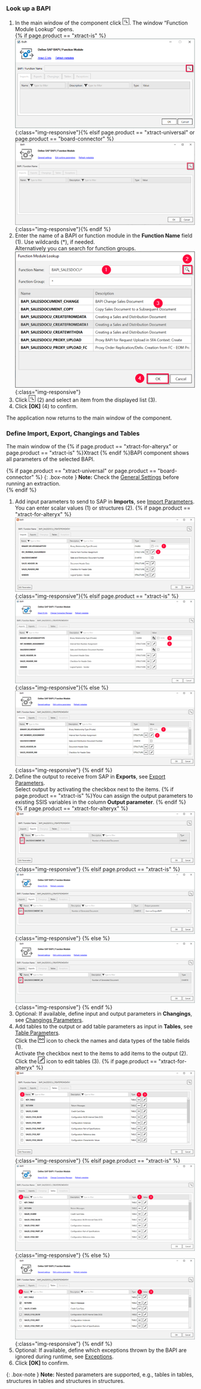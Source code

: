 
### Look up a BAPI

1. In the main window of the component click ![magnifying-glass](/img/content/icons/magnifying-glass.png). The window “Function Module Lookup” opens.<br> {% if page.product == "xtract-is" %}![BAPI-Editor](/img/content/BAPI-Editor.png){:class="img-responsive"}{% elsif page.product == "xtract-universal" or page.product == "board-connector" %}![BAPI-Editor](/img/content/extractors.bapi/XU-BAPI.png){:class="img-responsive"}{% endif %}
2. Enter the name of a BAPI or function module in the **Function Name** field (1). Use wildcards (*), if needed.<br>
Alternatively you can search for function groups.
![Look-Up-Function-Module](/img/content/Look-Up-Function-Module.png){:class="img-responsive"}
3. Click ![magnifying-glass](/img/content/icons/magnifying-glass.png) (2) and select an item from the displayed list (3).
4. Click **[OK]** (4) to confirm.

The application now returns to the main window of the component.

### Define Import, Export, Changings and Tables

The main window of the {% if page.product == "xtract-for-alteryx" or page.product == "xtract-is" %}Xtract {% endif %}BAPI component shows all parameters of the selected BAPI. 

{% if page.product == "xtract-universal" or page.product == "board-connector" %} 
{: .box-note }
**Note:** Check the [General Settings](./general-settings) before running an extraction. <br>
{% endif %}

1. Add input parameters to send to SAP in **Imports**, see [Import Parameters](./parameters#import-parameters). <br>
You can enter scalar values (1) or structures (2).
{% if page.product == "xtract-for-alteryx" %}![Define-Bapi-Data-Source](/img/content/xfa/XfA-BAPI-Parameters.png){:class="img-responsive"}{% elsif page.product == "xtract-is" %}![Define-Bapi-Data-Source](/img/content/xis/XtractBAPI_ImportParams.png){:class="img-responsive"}{% else %}![Define-Bapi-Data-Source](/img/content/XU-BAPI-Parameters.png){:class="img-responsive"} {% endif %}
2. Define the output to receive from SAP in **Exports**, see [Export Parameters](./parameters#export-parameters). <br>
Select output by activating the checkbox next to the items. {% if page.product == "xtract-is" %}You can assign the output parameters to existing SSIS variables in the column **Output parameter**. {% endif %}
{% if page.product == "xtract-for-alteryx" %}![BAPI export parameters](/img/content/xfa/XfA-Bapi-Exports-Edit.png){:class="img-responsive"} {% elsif page.product == "xtract-is" %}![Define-Bapi-Data-Source](/img/content/xis/XtractBAPI_ExportParams.png){:class="img-responsive"} {% else %}![BAPI export parameters](/img/content/Bapi-Exports-Edit.png){:class="img-responsive"} {% endif %}
3. Optional: If available, define input and output parameters in **Changings**, see [Changings Parameters](./parameters#changings-parameters).
4. Add tables to the output or add table parameters as input in **Tables**, see [Table Parameters](./parameters#table-parameters). <br>
Click the ![glasses](/img/content/icons/glasses.png) icon to check the names and data types of the table fields (1).<br>
Activate the checkbox next to the items to add items to the output (2).<br>
Click the ![pen](/img/content/icons/pen.png) icon to edit tables (3).
{% if page.product == "xtract-for-alteryx" %}![BAPI table](/img/content/xfa/XfA-Bapi-Table-Type.png){:class="img-responsive"} {% elsif page.product == "xtract-is" %}![Define-Bapi-Data-Source](/img/content/xis/XtractBAPI_TableParams.png){:class="img-responsive"} {% else %}![BAPI table](/img/content/Bapi-Table-Type.png){:class="img-responsive"} {% endif %}
5. Optional: If available, define which exceptions thrown by the BAPI are ignored during runtime, see [Exceptions](./parameters#exceptions).
6. Click **[OK]** to confirm.

{: .box-note }
**Note:** Nested parameters are supported, e.g., tables in tables, structures in tables and structures in structures.<br>
